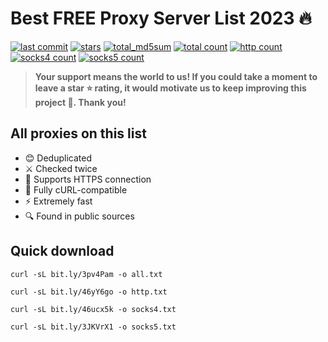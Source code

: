 # Best FREE Proxy Server List 2023 🔥

[![last commit](https://img.shields.io/github/last-commit/prxchk/proxy-list/main)](https://github.com/prxchk/proxy-list/commit/main)
[![stars](https://img.shields.io/github/stars/prxchk/proxy-list)](https://github.com/prxchk/proxy-list/stargazers)
[![total_md5sum](https://img.shields.io/badge/md5sum-d338c1fd74745249a54d4159cddc0bc6-red)](https://raw.githubusercontent.com/prxchk/proxy-list/main/MD5SUM)
[![total count](https://img.shields.io/badge/total-198-blue)](https://raw.githubusercontent.com/prxchk/proxy-list/main/all.txt)
[![http count](https://img.shields.io/badge/http-125-blue)](https://raw.githubusercontent.com/prxchk/proxy-list/main/http.txt)
[![socks4 count](https://img.shields.io/badge/socks4-64-blue)](https://raw.githubusercontent.com/prxchk/proxy-list/main/socks4.txt)
[![socks5 count](https://img.shields.io/badge/socks5-9-blue)](https://raw.githubusercontent.com/prxchk/proxy-list/main/socks5.txt)

> **Your support means the world to us! If you could take a moment to leave a star ⭐ rating, it would motivate us to keep improving this project 💪. Thank you!**

## All proxies on this list
* 😊 Deduplicated
* ⚔️ Checked twice
* 🔐 Supports HTTPS connection
* 🔗 Fully cURL-compatible
* ⚡ Extremely fast
* 🔍 Found in public sources

## Quick download
```console
curl -sL bit.ly/3pv4Pam -o all.txt
```

```console
curl -sL bit.ly/46yY6go -o http.txt
```

```console
curl -sL bit.ly/46ucx5k -o socks4.txt
```

```console
curl -sL bit.ly/3JKVrX1 -o socks5.txt
```
